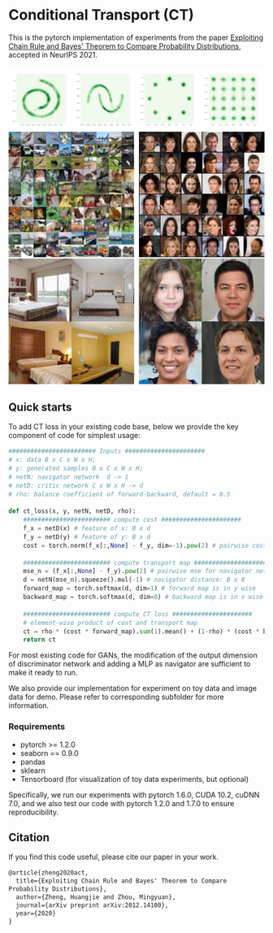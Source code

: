 # Conditional Transport (CT) 

This is the pytorch implementation of experiments from the paper [Exploiting Chain Rule and Bayes' Theorem to Compare Probability Distributions](https://arxiv.org/abs/2012.14100), accepted in NeurIPS 2021.

![Toy results](results/toy.png)
![Image results](results/image_results.png)
![HQ results](results/hq_results.png)

## Quick starts 

To add CT loss in your existing code base, below we provide the key component of code for simplest usage:
```python
######################## Inputs ######################
# x: data B x C x W x H;  
# y: generated samples B x C x W x H;
# netN: navigator network  d -> 1
# netD: critic network C x W x H -> d
# rho: balance coefficient of forward-backward, default = 0.5

def ct_loss(x, y, netN, netD, rho):
    ######################## compute cost ######################
    f_x = netD(x) # feature of x: B x d
    f_y = netD(y) # feature of y: B x d
    cost = torch.norm(f_x[:,None] - f_y, dim=-1).pow(2) # pairwise cost: B x B
    
    ######################## compute transport map ######################
    mse_n = (f_x[:,None] - f_y).pow(2) # pairwise mse for navigator network: B x B x d
    d = netN(mse_n).squeeze().mul(-1) # navigator distance: B x B
    forward_map = torch.softmax(d, dim=1) # forward map is in y wise
    backward_map = torch.softmax(d, dim=0) # backward map is in x wise
    
    ######################## compute CT loss ######################
    # element-wise product of cost and transport map
    ct = rho * (cost * forward_map).sum(1).mean() + (1-rho) * (cost * backward_map).sum(0).mean() 
    return ct
```
For most existing code for GANs, the modification of the output dimension of discriminator network and adding a MLP as navigator are sufficient to make it ready to run. 

We also provide our implementation for experiment on toy data and image data for demo. 
Please refer to corresponding subfolder for more information.

### Requirements
- pytorch >= 1.2.0
- seaborn == 0.9.0
- pandas
- sklearn
- Tensorboard (for visualization of toy data experiments, but optional)

Specifically, we run our experiments with pytorch 1.6.0, CUDA 10.2, cuDNN 7.0, and we also test our code with pytorch 1.2.0 and 1.7.0 to ensure reproducibility.


## Citation

If you find this code useful, please cite our paper in your work.

```
@article{zheng2020act,
  title={Exploiting Chain Rule and Bayes' Theorem to Compare Probability Distributions},
  author={Zheng, Huangjie and Zhou, Mingyuan},
  journal={arXiv preprint arXiv:2012.14100},
  year={2020}
}
```